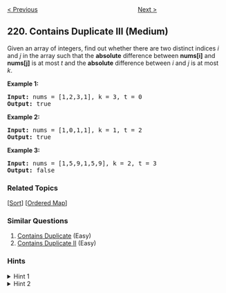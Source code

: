 <!--|This file generated by command(leetcode description); DO NOT EDIT.    |-->
<!--+----------------------------------------------------------------------+-->
<!--|@author    Openset <openset.wang@gmail.com>                           |-->
<!--|@link      https://github.com/openset                                 |-->
<!--|@home      https://github.com/openset/leetcode                        |-->
<!--+----------------------------------------------------------------------+-->

[< Previous](https://github.com/openset/leetcode/tree/master/problems/contains-duplicate-ii "Contains Duplicate II")
　　　　　　　　　　　　　　　　
[Next >](https://github.com/openset/leetcode/tree/master/problems/maximal-square "Maximal Square")

## 220. Contains Duplicate III (Medium)

<p>Given an array of integers, find out whether there are two distinct indices <i>i</i> and <i>j</i> in the array such that the <b>absolute</b> difference between <b>nums[i]</b> and <b>nums[j]</b> is at most <i>t</i> and the <b>absolute</b> difference between <i>i</i> and <i>j</i> is at most <i>k</i>.</p>

<div>
<p><strong>Example 1:</strong></p>

<pre>
<strong>Input: </strong>nums = <span id="example-input-1-1">[1,2,3,1]</span>, k = <span id="example-input-1-2">3</span>, t = <span id="example-input-1-3">0</span>
<strong>Output: </strong><span id="example-output-1">true</span>
</pre>

<div>
<p><strong>Example 2:</strong></p>

<pre>
<strong>Input: </strong>nums = <span id="example-input-2-1">[1,0,1,1]</span>, k = <span id="example-input-2-2">1</span>, t = <span id="example-input-2-3">2</span>
<strong>Output: </strong><span id="example-output-2">true</span>
</pre>

<div>
<p><strong>Example 3:</strong></p>

<pre>
<strong>Input: </strong>nums = <span id="example-input-3-1">[1,5,9,1,5,9]</span>, k = <span id="example-input-3-2">2</span>, t = <span id="example-input-3-3">3</span>
<strong>Output: </strong><span id="example-output-3">false</span>
</pre>
</div>
</div>
</div>

### Related Topics
  [[Sort](https://github.com/openset/leetcode/tree/master/tag/sort/README.md)]
  [[Ordered Map](https://github.com/openset/leetcode/tree/master/tag/ordered-map/README.md)]

### Similar Questions
  1. [Contains Duplicate](https://github.com/openset/leetcode/tree/master/problems/contains-duplicate) (Easy)
  1. [Contains Duplicate II](https://github.com/openset/leetcode/tree/master/problems/contains-duplicate-ii) (Easy)

### Hints
<details>
<summary>Hint 1</summary>
Time complexity O(n logk)  - This will give an indication that sorting is involved for k elements.
</details>
<details>
<summary>Hint 2</summary>
Use already existing state to evaluate next state  -  Like, a set of k sorted numbers are only needed to be tracked. When we are processing the next number in array, then we can utilize the existing sorted state and it is not necessary to sort next overlapping set of k numbers again.
</details>
